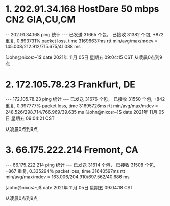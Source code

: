 # 1. 202.91.34.168  HostDare 50 mbps CN2 GIA,CU,CM 
-- 202.91.34.168 ping 统计 ---
已发送 31665 个包， 已接收 31382 个包, +872 重复, 0.893731% packet loss, time 31696637ms
rtt min/avg/max/mdev = 145.008/212.912/715.675/41.088 ms

[John@nixos:~]$ date
2021年 11月 05日 星期五 09:04:15 CST
从凌晨0点到9点

# 2. 172.105.78.23 Frankfurt, DE
--- 172.105.78.23 ping 统计 ---
已发送 31676 个包， 已接收 31550 个包, +842 重复, 0.397777% packet loss, time 31695726ms
rtt min/avg/max/mdev = 248.526/298.714/766.969/39.635 ms
[John@nixos:~]$ date
2021年 11月 05日 星期五 09:04:21 CST

从凌晨0点到9点

# 3. 66.175.222.214 Fremont, CA
 --- 66.175.222.214 ping 统计 ---
已发送 31614 个包， 已接收 31508 个包, +867 重复, 0.335294% packet loss, time 31640597ms
rtt min/avg/max/mdev = 163.006/204.910/697.562/40.686 ms

[John@nixos:~]$ date
2021年 11月 05日 星期五 09:04:18 CST

从凌晨0点到9点


